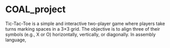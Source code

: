 # COAL_project
Tic-Tac-Toe is a simple and interactive two-player game where players take turns marking spaces in a 3×3 grid. The objective is to align three of their symbols (e.g., X or O) horizontally, vertically, or diagonally.  In assembly language, 
